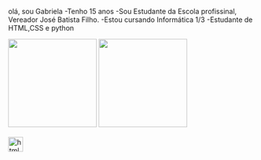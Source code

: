 olá, sou Gabriela 
-Tenho 15 anos 
-Sou Estudante da Escola profissinal, Vereador José Batista Filho.
-Estou cursando Informática 1/3
-Estudante de HTML,CSS e python
<div>
  <ahttps://github.com/GABRIELA449/>
  <img height="180" src="https://github-readme-stats.vercel.app/api?username=GABRIELA449&show_icons=true&theme=radical"/>
    <img height="180" src="https://github-readme-stats.vercel.app/api/top-langs/?username=GABRIELA449&layout=compact"/>
    
</div>
<adiv styple="display":inline-block"><br>
<img align="center" alt="html" height="30" widht="40" src="https://cdn.jsdelivr.net/gh/devicons/devicon@latest/icons/html5/html5-original-wordmark.svg"/>
<img

